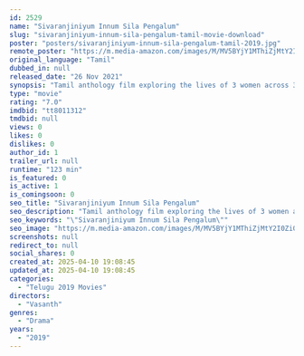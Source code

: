```yaml
---
id: 2529
name: "Sivaranjiniyum Innum Sila Pengalum"
slug: "sivaranjiniyum-innum-sila-pengalum-tamil-movie-download"
poster: "posters/sivaranjiniyum-innum-sila-pengalum-tamil-2019.jpg"
remote_poster: "https://m.media-amazon.com/images/M/MV5BYjY1MThiZjMtY2I0Zi00MjZmLThlZjEtN2E5MzAzNjYyM2M2XkEyXkFqcGdeQXVyNzEyNjMwNzQ@._V1_SX300.jpg"
original_language: "Tamil"
dubbed_in: null
released_date: "26 Nov 2021"
synopsis: "Tamil anthology film exploring the lives of 3 women across 3 time periods."
type: "movie"
rating: "7.0"
imdbid: "tt8011312"
tmdbid: null
views: 0
likes: 0
dislikes: 0
author_id: 1
trailer_url: null
runtime: "123 min"
is_featured: 0
is_active: 1
is_comingsoon: 0
seo_title: "Sivaranjiniyum Innum Sila Pengalum"
seo_description: "Tamil anthology film exploring the lives of 3 women across 3 time periods."
seo_keywords: "\"Sivaranjiniyum Innum Sila Pengalum\""
seo_image: "https://m.media-amazon.com/images/M/MV5BYjY1MThiZjMtY2I0Zi00MjZmLThlZjEtN2E5MzAzNjYyM2M2XkEyXkFqcGdeQXVyNzEyNjMwNzQ@._V1_SX300.jpg"
screenshots: null
redirect_to: null
social_shares: 0
created_at: 2025-04-10 19:08:45
updated_at: 2025-04-10 19:08:45
categories:
  - "Telugu 2019 Movies"
directors:
  - "Vasanth"
genres:
  - "Drama"
years:
  - "2019"
---
```

